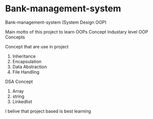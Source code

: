 # Bank-management-system
Bank-management-system (System Design OOP)

Main motto of this project to learn OOPs Concept
Industary level OOP Concepts

Concept that are use in project
1. Inheritance 
2. Encapsulation
3. Data Abstraction
4. File Handling

DSA Concept
1. Array
2. string
3. Linkedlist

I belive that project based is best learning



